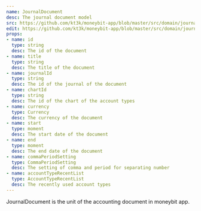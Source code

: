```yaml
---
name: JournalDocument
desc: The journal document model
src: https://github.com/kt3k/moneybit-app/blob/master/src/domain/journal-document.js
edit: https://github.com/kt3k/moneybit-app/blob/master/src/domain/journal-document.md
props:
- name: id
  type: string
  desc: The id of the document
- name: title
  type: string
  desc: The title of the document
- name: journalId
  type: string
  desc: The id of the journal of the document
- name: chartId
  type: string
  desc: The id of the chart of the account types
- name: currency
  type: Currency
  desc: The currency of the document
- name: start
  type: moment
  desc: The start date of the document
- name: end
  type: moment
  desc: The end date of the document
- name: commaPeriodSetting
  type: CommaPeriodSetting
  desc: The setting of comma and period for separating number
- name: accountTypeRecentList
  type: AccountTypeRecentList
  desc: The recently used account types
---
```


JournalDocument is the unit of the accounting document in moneybit app.
